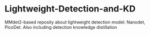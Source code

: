 # Lightweight-Detection-and-KD
MMdet2-based reposity about lightweight detection model: Nanodet, PicoDet. Also including detection knowledge distillation
